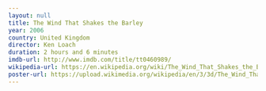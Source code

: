 ```yaml
---
layout: null
title: The Wind That Shakes the Barley
year: 2006
country: United Kingdom
director: Ken Loach
duration: 2 hours and 6 minutes
imdb-url: http://www.imdb.com/title/tt0460989/
wikipedia-url: https://en.wikipedia.org/wiki/The_Wind_That_Shakes_the_Barley_(film)
poster-url: https://upload.wikimedia.org/wikipedia/en/3/3d/The_Wind_That_Shakes_the_Barley_poster.jpg
---
```


